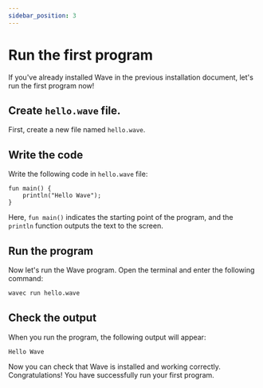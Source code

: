 ```yaml
---
sidebar_position: 3
---
```


# Run the first program

If you've already installed Wave in the previous installation document, let's run the first program now!

## Create `hello.wave` file.

First, create a new file named `hello.wave`.

## Write the code

Write the following code in `hello.wave` file:

```wave
fun main() {
    println("Hello Wave");
}
```

Here, `fun main()` indicates the starting point of the program, and the `println` function outputs the text to the screen.

## Run the program

Now let's run the Wave program. Open the terminal and enter the following command:

```bash
wavec run hello.wave
```

## Check the output

When you run the program, the following output will appear:

```
Hello Wave
```

Now you can check that Wave is installed and working correctly. Congratulations! You have successfully run your first program.
